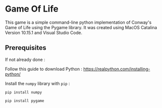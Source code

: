 # Game Of Life

This game is a simple command-line python implementation of Conway's Game of Life using the Pygame library. 
It was created using MacOS Catalina Version 10.15.1 and Visual Studio Code. 

## Prerequisites 

If not already done : 

Follow this guide to download Python : https://realpython.com/installing-python/

Install the `numpy` library with `pip` : 

`pip install numpy` 

`pip install pygame`



